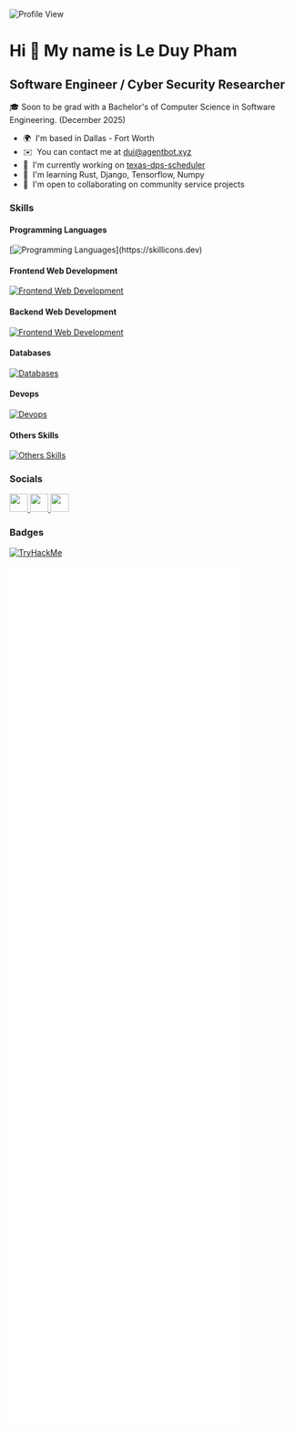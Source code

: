 ![Profile View](https://komarev.com/ghpvc/?username=phamleduy04&style=flat-square)

Hi 👋 My name is Le Duy Pham
============================
Software Engineer / Cyber Security Researcher
------------------------------------------------
🎓 Soon to be grad with a Bachelor's of Computer Science in Software Engineering. (December 2025)

* 🌍  I'm based in Dallas - Fort Worth
* ✉️  You can contact me at [dui@agentbot.xyz](mailto:dui@agentbot.xyz)
* 🚀  I'm currently working on [texas-dps-scheduler](http://github.com/phamleduy04/texas-dps-scheduler)
* 🧠  I'm learning Rust, Django, Tensorflow, Numpy
* 🤝  I'm open to collaborating on community service projects

### Skills

#### Programming Languages
[![Programming Languages](https://skillicons.dev/icons?i=js,ts,py,cpp,cs,c,nodejs,java,)](https://skillicons.dev)

#### Frontend Web Development
[![Frontend Web Development](https://skillicons.dev/icons?i=html,css,scss,react,next,jquery,tailwind,bootstrap,vite,mui)](https://skillicons.dev)

#### Backend Web Development
[![Frontend Web Development](https://skillicons.dev/icons?i=express,nest,django,spring,fastapi)](https://skillicons.dev)

#### Databases
[![Databases](https://skillicons.dev/icons?i=mysql,postgres,mongodb,mysql,redis,supabase,prisma)](https://skillicons.dev)

#### Devops
[![Devops](https://skillicons.dev/icons?i=docker,linux,aws,gcp,azure,cloudflare,postman,markdown,git,githubactions)](https://skillicons.dev)

#### Others Skills
[![Others Skills](https://skillicons.dev/icons?i=figma,discord,photoshop,cypress,npm,pnpm,bots)](https://skillicons.dev)


### Socials

<p align="left"> <a href="https://www.dev.to/phamleduy04" target="_blank" rel="noreferrer"> <picture> <source media="(prefers-color-scheme: dark)" srcset="https://raw.githubusercontent.com/danielcranney/readme-generator/main/public/icons/socials/devdotto-dark.svg" /> <source media="(prefers-color-scheme: light)" srcset="https://raw.githubusercontent.com/danielcranney/readme-generator/main/public/icons/socials/devdotto.svg" /> <img src="https://raw.githubusercontent.com/danielcranney/readme-generator/main/public/icons/socials/devdotto.svg" width="32" height="32" /> </picture> </a> <a href="https://www.github.com/phamleduy04" target="_blank" rel="noreferrer"> <picture> <source media="(prefers-color-scheme: dark)" srcset="https://raw.githubusercontent.com/danielcranney/readme-generator/main/public/icons/socials/github-dark.svg" /> <source media="(prefers-color-scheme: light)" srcset="https://raw.githubusercontent.com/danielcranney/readme-generator/main/public/icons/socials/github.svg" /> <img src="https://raw.githubusercontent.com/danielcranney/readme-generator/main/public/icons/socials/github.svg" width="32" height="32" /> </picture> </a> <a href="https://www.linkedin.com/in/phamleduy04" target="_blank" rel="noreferrer"> <picture> <source media="(prefers-color-scheme: dark)" srcset="https://raw.githubusercontent.com/danielcranney/readme-generator/main/public/icons/socials/linkedin-dark.svg" /> <source media="(prefers-color-scheme: light)" srcset="https://raw.githubusercontent.com/danielcranney/readme-generator/main/public/icons/socials/linkedin.svg" /> <img src="https://raw.githubusercontent.com/danielcranney/readme-generator/main/public/icons/socials/linkedin.svg" width="32" height="32" /> </picture> </a></p>

### Badges

[![TryHackMe](https://tryhackme-badges.s3.amazonaws.com/phamleduy04.png)](https://tryhackme.com/p/phamleduy04)

<div align="left">
  <img src="https://raw.githubusercontent.com/phamleduy04/phamleduy04/master/metrics.svg" alt="Metrics" width="80%">
</div>
